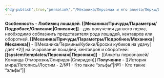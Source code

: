 ```yaml
---
{"dg-publish":true,"permalink":"/Механика/Персонаж и его анкета/Перки/Любимец лошадей/","noteIcon":"","created":"2025-08-21T13:47:38.464+03:00","updated":"2025-07-29T23:53:08.642+03:00"}
---
```


**Особенность** - **Любимец лошадей**.
**[[Механика/Причуды/Параметры/Подробнее/Описание\|Описание]]** - для получения данного перка, необходимо соблазнить представителя рода лошадей, кентавров или оборотней. 
**[[Механика/Причуды/Параметры/Подробнее/Механика\|Механика]]** - [[Механика/Термины/Кубики/Броски кубиков на удачу\|даёт +2]] на очарование лошадей, кентавров и оборотней.
**[[system/templates/Персонаж\|Персонаж]]** - [[Анкеты персонажей/Команда Отморозки/Спиридон\|Спиридон]]
**Получение** - [[История мира/Летопись/Лостим - 2/№1 - Кто такие “эльфы”\|№1 - Кто такие “эльфы”]]